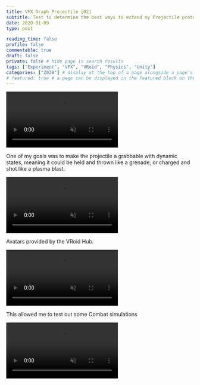 ```yaml
---
title: VFX Graph Projectile [02]
subtitle: Test to determine the best ways to extend my Projectile prototypes
date: 2020-01-09
type: post

reading_time: false
profile: false
commentable: true
draft: false
private: false # hide page in search results
tags: ["Experiment", "VFX", "VRoid", "Physics", "Unity"]
categories: ["2020"] # display at the top of a page alongside a page’s metadata
# featured: true # a page can be displayed in the Featured block on the homepage. This is useful for sticky, announcement blog posts or selected publications etc.
---
```

<div class="video_thing">
    <video muted autoplay="" name="media" loop=""><source src="https://raw.githack.com/Denchyaknow/GitSite_Dencho/Develop/assets/media/projects/VFXGraphProjectile02/XRLog_2020_138.webm" type="video/mp4"></video>
</div>

<!--more-->

<p>One of my goals was to make the projectile a grabbable with dynamic states, meaning it could be held and thrown like a grenade, or charged and shot like a plasma blast.</p>

<div class="video_thing">
    <video muted autoplay="" name="media" loop=""><source src="https://raw.githack.com/Denchyaknow/GitSite_Dencho/Develop/assets/media/projects/VFXGraphProjectile02/XRLog_2020_136.webm" type="video/mp4"></video>
</div>

<p>Avatars provided by the VRoid Hub.</p>

<div class="video_thing">
    <video muted autoplay="" name="media" loop=""><source src="https://raw.githack.com/Denchyaknow/GitSite_Dencho/Develop/assets/media/projects/VFXGraphProjectile02/XRLog_2020_141.webm" type="video/mp4"></video>
</div>

<p>This allowed me to test out some Combat simulations</p>

<div class="video_thing">
    <video muted autoplay="" name="media" loop=""><source src="https://raw.githack.com/Denchyaknow/GitSite_Dencho/Develop/assets/media/projects/VFXGraphProjectile02/XRLog_2020_147.webm" type="video/mp4"></video>
</div>
